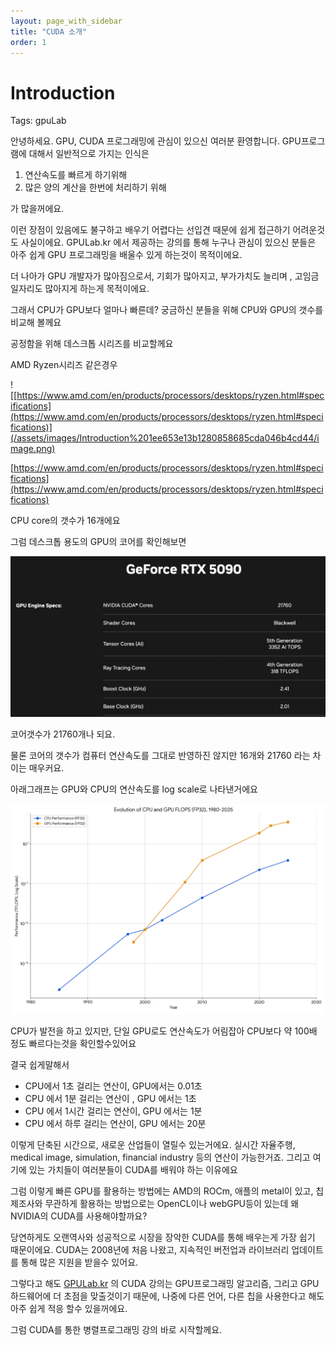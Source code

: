 ```yaml
---
layout: page_with_sidebar
title: "CUDA 소개"
order: 1
---
```

# Introduction

Tags: gpuLab

안녕하세요. GPU, CUDA 프로그래밍에 관심이 있으신 여러분 환영합니다.  GPU프로그램에 대해서 일반적으로 가지는 인식은

1. 연산속도를 빠르게 하기위해
2. 많은 양의 계산을 한번에 처리하기 위해

가 많을꺼에요.

이런 장점이 있음에도 불구하고 배우기 어렵다는 선입견 때문에 쉽게 접근하기 어려운것도 사실이에요. GPULab.kr 에서 제공하는 강의를 통해 누구나 관심이 있으신 분들은 아주 쉽게 GPU 프로그래밍을 배울수 있게 하는것이 목적이에요.

더 나아가 GPU 개발자가 많아짐으로서, 기회가 많아지고, 부가가치도 늘리며 , 고임금 일자리도 많아지게 하는게 목적이에요.

그래서 CPU가 GPU보다 얼마나 빠른데? 궁금하신 분들을 위해 CPU와 GPU의 갯수를 비교해 볼께요

공정함을 위해 데스크톱 시리즈를 비교할께요

AMD Ryzen시리즈 같은경우

![[https://www.amd.com/en/products/processors/desktops/ryzen.html#specifications](https://www.amd.com/en/products/processors/desktops/ryzen.html#specifications)](/assets/images/Introduction%201ee653e13b1280858685cda046b4cd44/image.png)

[https://www.amd.com/en/products/processors/desktops/ryzen.html#specifications](https://www.amd.com/en/products/processors/desktops/ryzen.html#specifications)

CPU core의 갯수가 16개에요

그럼 데스크톱 용도의 GPU의 코어를 확인해보면

![image.png](/assets/images/Introduction%201ee653e13b1280858685cda046b4cd44/image%201.png)

코어갯수가 21760개나 되요.

물론 코어의 갯수가 컴퓨터 연산속도를 그대로 반영하진 않지만 16개와 21760 라는 차이는 매우커요. 

아래그래프는 GPU와 CPU의 연산속도를 log scale로 나타낸거에요

![Code_Generated_Image.png](/assets/images/Introduction%201ee653e13b1280858685cda046b4cd44/Code_Generated_Image.png)

CPU가 발전을 하고 있지만, 단일 GPU로도 연산속도가 어림잡아 CPU보다 약 100배 정도 빠르다는것을 확인할수있어요

결국 쉽게말해서 

- CPU에서 1초 걸리는 연산이, GPU에서는 0.01초
- CPU 에서 1분 걸리는 연산이 , GPU 에서는 1초
- CPU 에서 1시간 걸리는 연산이, GPU 에서는 1분
- CPU 에서 하루 걸리는 연산이, GPU 에서는 20분

이렇게 단축된 시간으로, 새로운 산업들이 열릴수 있는거에요.  실시간 자율주행, medical image, simulation, financial industry 등의 연산이 가능한거죠. 그리고 여기에 있는 가치들이 여러분들이 CUDA를 배워야 하는 이유에요

그럼 이렇게 빠른 GPU를 활용하는 방법에는 AMD의 ROCm, 애플의 metal이 있고, 칩 제조사와 무관하게 활용하는 방법으로는 OpenCL이나 webGPU등이 있는데 왜 NVIDIA의 CUDA를 사용해야할까요?

당연하게도 오랜역사와 성공적으로 시장을 장악한 CUDA를 통해 배우는게 가장 쉽기 때문이에요. CUDA는 2008년에 처음 나왔고, 지속적인 버전업과 라이브러리 업데이트를 통해 많은 지원을 받을수 있어요.

그렇다고 해도 [GPULab.kr](http://GPULab.kr) 의 CUDA 강의는 GPU프로그래밍 알고리즘, 그리고 GPU 하드웨어에 더 초점을 맞출것이기 때문에, 나중에 다른 언어, 다른 칩을 사용한다고 해도 아주 쉽게 적응 할수 있을꺼에요.

그럼 CUDA를 통한 병렬프로그래밍 강의 바로 시작할께요.
